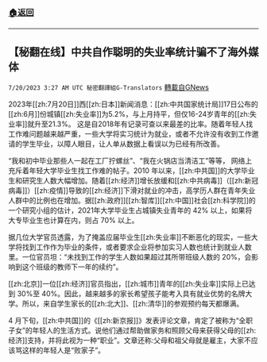 ###  [:house:返回](README.md)
---


## 【秘翻在线】中共自作聪明的失业率统计骗不了海外媒体
`7/20/2023 3:27 AM UTC 秘密翻譯組G-Translators` [轉載自GNews](https://gnews.org/articles/1473657)

2023年[[zh:7月20日]]西[[zh:日本]]新闻消息：[[zh:中共国家统计局]]17日公布的[[zh:6月]]份城镇[[zh:失业率]]为5.2%，与上月持平，但仅16-24岁青年的[[zh:失业率]]就升至21.3%。 这是自2018年有记录可查以来最差的比率。随着年轻人找工作难问题越来越严重，一些大学将实习统计为就业，或者不允许没有收到工作邀请的学生毕业，以障人眼目，让人单从数据上看误以为已经有所改善。

“我和初中毕业那些人一起在工厂拧螺丝”、“我在火锅店当清洁工”等等， 网络上充斥着年轻大学毕业生找工作难的帖子。2010 年以来，[[zh:中共国]]的大学毕业生和研究生人数大幅增加。随着[[zh:经济]]增长放缓和[[zh:中共病毒]]（[[zh:新冠病毒]]）[[zh:疫情]]导致的[[zh:经济]]下滑对就业的冲击，高学历人群在青年失业人群中的比例也在增加。据[[zh:政府]][[zh:智库]][[zh:中国]]社会[[zh:科学院]]的一个研究小组的估计，2021年大学毕业生占城镇失业青年的 42% 以上，如果将大专毕业生也计算在内，则占 70% 以上。

据几位大学官员透露，为了掩盖应届毕业生[[zh:失业率]]不断恶化的现实，一些大学将找到工作作为毕业的条件，或者要求企业将参加实习人数也统计到就业人数里。一位官员坦：“未找到工作的学生人数如果超过其所带班级人数的 20%，会影响到这个班级的教师下一年的续约”。

[[zh:北京]]一位[[zh:经济]]官员指出，[[zh:城市]]青年的[[zh:失业率]]实际上已达到 30%至 40%。因此，越来越多的家长希望孩子能考入具有就业优势的名牌大学。所以，来自学生家长的[[zh:北大]]、[[zh:清华]]的参观预约每天都爆满。

4 月下旬，[[zh:中共国]]的《[[zh:新京报]]》发表评论文章，肯定了被称为“全职子女”的年轻人的生活方式。说他们通过帮助做家务和照顾父母来获得父母的[[zh:经济]]支持，并将此视为一种“职业”。文章还称:父母和祖父母就是雇主，大家不应该骂这样的年轻人是“败家子”。
